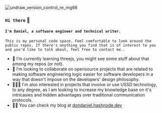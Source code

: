 ![undraw_version_control_re_mg66](https://user-images.githubusercontent.com/66220736/191988276-a7b3c04c-f3d9-4cd6-afb1-4bd4269a6eaf.png)
### ``Hi there`` 👋 
#### ``I'm Daniel, a software engineer and technical writer.``

``This is my personal code space. Feel comfortable to look around the public repos. If there's anything you find that is of interest to you and you'd like to talk about, feel free to contact me..``


- 🌱 I’m currently learning threejs, you might see some stuff about that among my repos (or not).
- 👯 I’m looking to collaborate on opensource projects that are related to making software engineering logic easier for software developers in a way that doesn't impose on the developers' design philosophy.
- 👨🏾‍💻 I'm also interested in projects that involve or use USSD technology, to any degree, as I am looking to increase my knowledge base on it's intricasies and hidden advantages over traditional communication protocols.
- ✍🏽 You can check my blog at [dondaniel.hashnode.dev](https://dondaniel.hashnode.dev)
